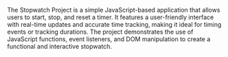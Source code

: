 The Stopwatch Project is a simple JavaScript-based application that allows users to start, stop, and reset a timer. It features a user-friendly interface with real-time updates and accurate time tracking, making it ideal for timing events or tracking durations. The project demonstrates the use of JavaScript functions, event listeners, and DOM manipulation to create a functional and interactive stopwatch.
